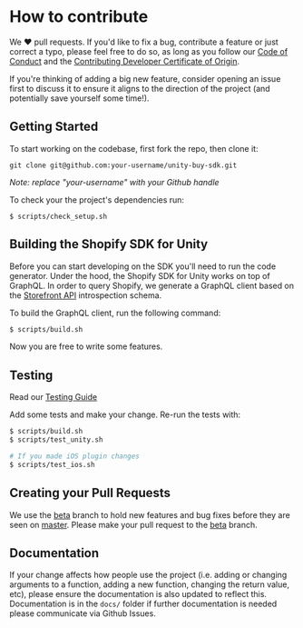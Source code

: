# How to contribute
We ❤️ pull requests. If you'd like to fix a bug, contribute a feature or
just correct a typo, please feel free to do so, as long as you follow
our [Code of Conduct](https://github.com/Shopify/unity-buy-sdk/blob/master/CODE_OF_CONDUCT.md)
and the [Contributing Developer Certificate of Origin](https://github.com/Shopify/unity-buy-sdk/blob/master/CONTRIBUTING_DEVELOPER_CERTIFICATE_OF_ORIGIN.txt).

If you're thinking of adding a big new feature, consider opening an
issue first to discuss it to ensure it aligns to the direction of the
project (and potentially save yourself some time!).

## Getting Started
To start working on the codebase, first fork the repo, then clone it:
```
git clone git@github.com:your-username/unity-buy-sdk.git
```
*Note: replace "your-username" with your Github handle*

To check your the project's dependencies run:
```
$ scripts/check_setup.sh
```

## Building the Shopify SDK for Unity

Before you can start developing on the SDK you'll need to run the code generator. Under the hood, the Shopify SDK for Unity works on top of GraphQL. In order to query Shopify, we generate a GraphQL client based on the [Storefront API](https://help.shopify.com/api-storefront-api) introspection schema.

To build the GraphQL client, run the following command:
```bash
$ scripts/build.sh
```

Now you are free to write some features.

## Testing

Read our [Testing Guide](TESTING.md)

Add some tests and make your change. Re-run the tests with:

```bash
$ scripts/build.sh
$ scripts/test_unity.sh

# If you made iOS plugin changes
$ scripts/test_ios.sh
```
## Creating your Pull Requests
We use the [beta](https://github.com/shopify/unity-buy-sdk/tree/beta) branch to hold new features and bug fixes before they are seen on [master](https://github.com/Shopify/unity-buy-sdk/tree/master). Please make your pull request to the [beta](https://github.com/shopify/unity-buy-sdk/tree/beta) branch.

## Documentation
If your change affects how people use the project (i.e. adding or changing arguments to a function, adding a new function, 
changing the return value, etc), please ensure the documentation is also updated to reflect this. Documentation is in the `docs/` folder
if further documentation is needed please communicate via Github Issues.

